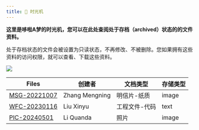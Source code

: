 ```yaml
---
title: 🔔 时光机
---
```


**这里是哆啦A梦的时光机，您可以在此处查阅处于存档（archived）状态的的文件资料。**

处于存档状态的文件会被设置为只读状态，不再修改、不被删除。您如果拥有这些资料的访问权限，就可以查看、下载这些资料。

![](https://static.cocomoe.cn/static/cocomoe/Site-background-light.webp)

| Files                                                        | 创建者         | 文档类型      | 存储类型 |
| ------------------------------------------------------------ | -------------- | ------------- | -------- |
| [MSG-20221007](https://pan.baidu.com/s/1scNtJ0m0C1ZR5oWRIfeLdw) | Zhang Mengning | 明信片-纸质   | image    |
| [WFC-20230116](https://pan.baidu.com/s/1bagJuyaRBfd4haV8dcnaGA) | Liu Xinyu      | 工程文件-代码 | text     |
| [PIC-20240501](https://pan.baidu.com/s/1yuu8G7AYMQX_9xV6JIpafA) | Li Quanda      | 照片          | image    |

